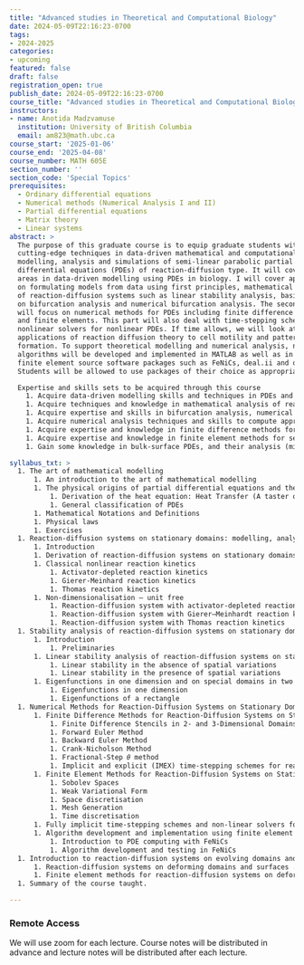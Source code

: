 ```yaml
---
title: "Advanced studies in Theoretical and Computational Biology"
date: 2024-05-09T22:16:23-0700
tags:
- 2024-2025
categories:
- upcoming
featured: false
draft: false
registration_open: true
publish_date: 2024-05-09T22:16:23-0700
course_title: "Advanced studies in Theoretical and Computational Biology"
instructors:
- name: Anotida Madzvamuse
  institution: University of British Columbia
  email: am823@math.ubc.ca
course_start: '2025-01-06'
course_end: '2025-04-08'
course_number: MATH 605E
section_number: ''
section_code: 'Special Topics'
prerequisites:
  - Ordinary differential equations
  - Numerical methods (Numerical Analysis I and II)
  - Partial differential equations
  - Matrix theory
  - Linear systems 
abstract: >
  The purpose of this graduate course is to equip graduate students with
  cutting-edge techniques in data-driven mathematical and computational
  modelling, analysis and simulations of semi-linear parabolic partial
  differential equations (PDEs) of reaction-diffusion type. It will cover diverse
  areas in data-driven modelling using PDEs in biology. I will cover approaches
  on formulating models from data using first principles, mathematical analysis
  of reaction-diffusion systems such as linear stability analysis, basic concepts
  on bifurcation analysis and numerical bifurcation analysis. The second part
  will focus on numerical methods for PDEs including finite difference methods,
  and finite elements. This part will also deal with time-stepping schemes and
  nonlinear solvers for nonlinear PDEs. If time allows, we will look at
  applications of reaction diffusion theory to cell motility and pattern
  formation. To support theoretical modelling and numerical analysis, numerical
  algorithms will be developed and implemented in MATLAB as well as in open
  finite element source software packages such as FeNiCs, deal.ii and others.
  Students will be allowed to use packages of their choice as appropriate.

  Expertise and skills sets to be acquired through this course
    1. Acquire data-driven modelling skills and techniques in PDEs and their applications to biology
    1. Acquire techniques and knowledge in mathematical analysis of reaction-diffusion systems
    1. Acquire expertise and skills in bifurcation analysis, numerical bifurcation, and sensitivity analysis
    1. Acquire numerical analysis techniques and skills to compute approximate numerical solutions
    1. Acquire expertise and knowledge in finite difference methods for semi-linear parabolic PDEs
    1. Acquire expertise and knowledge in finite element methods for semi-linear parabolic PDEs
    1. Gain some knowledge in bulk-surface PDEs, and their analysis (might be covered if time allows) Key

syllabus_txt: >
  1. The art of mathematical modelling 
      1. An introduction to the art of mathematical modelling
      1. The physical origins of partial differential equations and their applications 
          1. Derivation of the heat equation: Heat Transfer (A taster of what to come) 
          1. General classification of PDEs
      1. Mathematical Notations and Definitions
      1. Physical laws
      1. Exercises
  1. Reaction-diffusion systems on stationary domains: modelling, analysis and simulations
      1. Introduction
      1. Derivation of reaction-diffusion systems on stationary domains
      1. Classical nonlinear reaction kinetics
          1. Activator-depleted reaction kinetics
          1. Gierer-Meinhard reaction kinetics
          1. Thomas reaction kinetics
      1. Non-dimensionalisation – unit free
          1. Reaction-diffusion system with activator-depleted reaction kinetics
          1. Reaction-diffusion system with Gierer–Meinhardt reaction kinetics
          1. Reaction-diffusion system with Thomas reaction kinetics
  1. Stability analysis of reaction-diffusion systems on stationary domains and the generation of parameter spaces
      1. Introduction 
          1. Preliminaries
      1. Linear stability analysis of reaction-diffusion systems on stationary domains 
          1. Linear stability in the absence of spatial variations
          1. Linear stability in the presence of spatial variations
      1. Eigenfunctions in one dimension and on special domains in two dimensions
          1. Eigenfunctions in one dimension
          1. Eigenfunctions of a rectangle
  1. Numerical Methods for Reaction-Diffusion Systems on Stationary Domains 
      1. Finite Difference Methods for Reaction-Diffusion Systems on Stationary Domains
          1. Finite Difference Stencils in 2- and 3-Dimensional Domains
          1. Forward Euler Method
          1. Backward Euler Method
          1. Crank-Nicholson Method 
          1. Fractional-Step 𝜃 method
          1. Implicit and explicit (IMEX) time-stepping schemes for reaction-diffusion systems on stationary domains 
      1. Finite Element Methods for Reaction-Diffusion Systems on Stationary Domains 
          1. Sobolev Spaces 
          1. Weak Variational Form 
          1. Space discretisation 
          1. Mesh Generation
          1. Time discretisation
      1. Fully implicit time-stepping schemes and non-linear solvers for systems of reaction-diffusion equations
      1. Algorithm development and implementation using finite element open source software pages
          1. Introduction to PDE computing with FeNiCs
          1. Algorithm development and testing in FeNiCs
  1. Introduction to reaction-diffusion systems on evolving domains and surfaces 
      1. Reaction-diffusion systems on deforming domains and surfaces . . . . . . 
      1. Finite element methods for reaction-diffusion systems on deforming domains and surfaces
  1. Summary of the course taught. 

---
```


### Remote Access
We will use zoom for each lecture. Course notes will be distributed in advance
and lecture notes will be distributed after each lecture.

